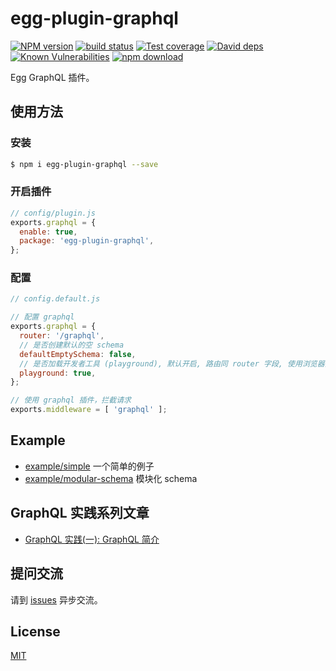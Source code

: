 # egg-plugin-graphql

[![NPM version][npm-image]][npm-url]
[![build status][travis-image]][travis-url]
[![Test coverage][codecov-image]][codecov-url]
[![David deps][david-image]][david-url]
[![Known Vulnerabilities][snyk-image]][snyk-url]
[![npm download][download-image]][download-url]

[npm-image]: https://img.shields.io/npm/v/egg-plugin-graphql.svg?style=flat-square
[npm-url]: https://npmjs.org/package/egg-plugin-graphql
[travis-image]: https://img.shields.io/travis/nodejh/egg-plugin-graphql.svg?style=flat-square
[travis-url]: https://travis-ci.org/nodejh/egg-plugin-graphql
[codecov-image]: https://img.shields.io/codecov/c/github/nodejh/egg-plugin-graphql.svg?style=flat-square
[codecov-url]: https://codecov.io/github/nodejh/egg-plugin-graphql?branch=master
[david-image]: https://img.shields.io/david/nodejh/egg-plugin-graphql.svg?style=flat-square
[david-url]: https://david-dm.org/nodejh/egg-plugin-graphql
[snyk-image]: https://snyk.io/test/npm/egg-plugin-graphql/badge.svg?style=flat-square
[snyk-url]: https://snyk.io/test/npm/egg-plugin-graphql
[download-image]: https://img.shields.io/npm/dm/egg-plugin-graphql.svg?style=flat-square
[download-url]: https://npmjs.org/package/egg-plugin-graphql


Egg GraphQL 插件。


## 使用方法

### 安装

```bash
$ npm i egg-plugin-graphql --save
```


### 开启插件

```js
// config/plugin.js
exports.graphql = {
  enable: true,
  package: 'egg-plugin-graphql',
};
```

### 配置


```js
// config.default.js

// 配置 graphql
exports.graphql = {
  router: '/graphql',
  // 是否创建默认的空 schema
  defaultEmptySchema: false,
  // 是否加载开发者工具 (playground), 默认开启, 路由同 router 字段, 使用浏览器打开该可见
  playground: true,
};

// 使用 graphql 插件，拦截请求
exports.middleware = [ 'graphql' ];
```


## Example

- [example/simple](example/simple/) 一个简单的例子
- [example/modular-schema](example/modular-schema/) 模块化 schema

## GraphQL 实践系列文章

- [GraphQL 实践(一): GraphQL 简介](https://github.com/nodejh/nodejh.github.io/issues/51)

## 提问交流

请到 [issues](https://github.com/nodejh/egg-plugin-graphql/issues) 异步交流。

## License

[MIT](LICENSE)


